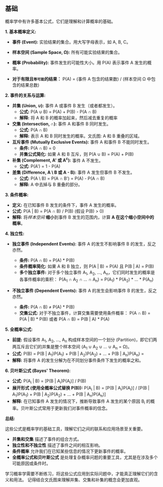 ## 基础

概率学中有许多基本公式，它们是理解和计算概率的基础。

**1. 基本概率定义:**

* **事件 (Event):**  实验结果的集合。用大写字母表示，如 A, B, C。
* **样本空间 (Sample Space, Ω):** 所有可能实验结果的集合。
* **概率 (Probability):**  事件发生的可能性大小。用 P(A) 表示事件 A 发生的概率。

* **对于有限且`等可能`的结果：**
   P(A) = (事件 A 包含的结果数) / (样本空间 Ω 中包含的结果总数)

**2. 事件的关系与运算:**

* **并集 (Union, ∪):** 事件 A 或事件 B 发生（或者都发生）。
    * **公式:** P(A ∪ B) = P(A) + P(B) - P(A ∩ B)
    * **解释:**  将 A 和 B 的概率加起来，然后减去重复的概率
* **交集 (Intersection, ∩):** 事件 A 和事件 B 同时发生。
    * **公式:** P(A ∩ B)
    * **解释:** 表示 A 和 B 同时发生的概率。文氏图:  A 和 B 重叠的区域。
* **互斥事件 (Mutually Exclusive Events):**  事件 A 和事件 B 不能同时发生。
    * **条件:** P(A ∩ B) = 0
    * **并集公式简化:**  如果 A 和 B 互斥，则 P(A ∪ B) = P(A) + P(B)
* **补集 (Complement, A' 或 A<sup>c</sup>):** 事件 A 不发生。
    * **公式:** P(A') = 1 - P(A)
* **差集 (Difference, A \ B 或 A - B):** 事件 A 发生但事件 B 不发生。
    * **公式:** P(A \ B) = P(A ∩ B') = P(A) - P(A ∩ B)
    * **解释:**  A 中去掉与 B 重叠的部分。

**3. 条件概率:**

* **定义:** 在已知事件 B 发生的条件下，事件 A 发生的概率。
* **公式:** P(A | B) = P(A ∩ B) / P(B)  (假设 P(B) > 0)
* **解释:**  将*样本空间* **缩小**到事件 B 发生的范围内，计算 **A 在这个缩小空间中的概率**。

**4. 独立性:**

* **独立事件 (Independent Events):** 事件 A 的发生不影响事件 B 的发生，反之亦然。
    * **条件:** P(A ∩ B) = P(A) * P(B)
    * **条件概率简化:** 如果 A 和 B 独立，则 P(A | B) = P(A) 且 P(B | A) = P(B)
    * **多个独立事件:** 对于多个独立事件 A<sub>1</sub>, A<sub>2</sub>, ..., A<sub>n</sub>，它们同时发生的概率是各事件概率的乘积：
        P(A<sub>1</sub> ∩ A<sub>2</sub> ∩ ... ∩ A<sub>n</sub>) = P(A<sub>1</sub>) * P(A<sub>2</sub>) * ... * P(A<sub>n</sub>)

* **不独立事件 (Dependent Events):** 事件 A 的发生会影响事件 B 的发生，反之亦然。
    * **条件:** P(A ∩ B) ≠ P(A) * P(B)
    * **交集公式:**  对于不独立事件，计算交集需要使用条件概率：
        P(A ∩ B) = P(A | B) * P(B)  或者  P(A ∩ B) = P(B | A) * P(A)

**5. 全概率公式:**

* **前提:** 假设事件 A<sub>1</sub>, A<sub>2</sub>, ..., A<sub>n</sub> 构成样本空间的一个划分 (Partition)，即它们两两互斥且它们的并集是整个样本空间 (A<sub>1</sub> ∪ A<sub>2</sub> ∪ ... ∪ A<sub>n</sub> = Ω)。
* **公式:** P(B) = P(B | A<sub>1</sub>)P(A<sub>1</sub>) + P(B | A<sub>2</sub>)P(A<sub>2</sub>) + ... + P(B | A<sub>n</sub>)P(A<sub>n</sub>) = 
* **解释:** 将事件 A 的发生分解为在不同划分事件条件下发生的概率之和。

**6. 贝叶斯公式 (Bayes' Theorem):**

* **公式:** P(A<sub>i</sub> | B) = [P(B | A<sub>i</sub>)P(A<sub>i</sub>)] / P(B)
* **展开形式 (使用全概率公式替换 P(B)):**
    P(A<sub>i</sub> | B) = [P(B | A<sub>i</sub>)P(A<sub>i</sub>)] / [P(B | A<sub>1</sub>)P(A<sub>1</sub>) + P(B | A<sub>2</sub>)P(A<sub>2</sub>) + ... + P(B | A<sub>n</sub>)P(A<sub>n</sub>)]
* **解释:**  在已知事件 A 发生的情况下，推断导致事件 A 发生的某个原因 B<sub>i</sub> 的概率。贝叶斯公式常用于更新我们对事件概率的信念。

**总结:**

这些公式是概率学的基础工具，理解它们之间的联系和应用场景至关重要。

* **并集和交集** 描述了事件的组合方式。
* **独立性和不独立性** 描述了事件之间的相互影响。
* **条件概率** 允许我们在已知某些信息的情况下更新事件的概率。
* **全概率公式和贝叶斯公式** 是处理复杂概率问题的重要工具，尤其是在涉及多个可能原因或条件时。

学习概率学需要不断练习，将这些公式应用到实际问题中，才能真正理解它们的含义和用法。 记得结合文氏图来理解并集、交集和补集的概念会更加直观。



